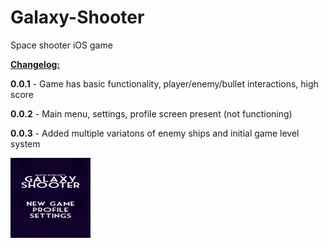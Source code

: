 # Galaxy-Shooter
Space shooter iOS game


<b><u>Changelog:</u></b>

<b>0.0.1</b> - Game has basic functionality, player/enemy/bullet interactions, high score

<b>0.0.2</b> - Main menu, settings, profile screen present (not functioning)

<b>0.0.3</b> - Added multiple variatons of enemy ships and initial game level system

<img src="https://github.com/mkowaleff/Galaxy-Shooter/blob/master/Game%20Screenshots/003a.PNG" alt="Title Screen" style="width:128px;height:128px;">

